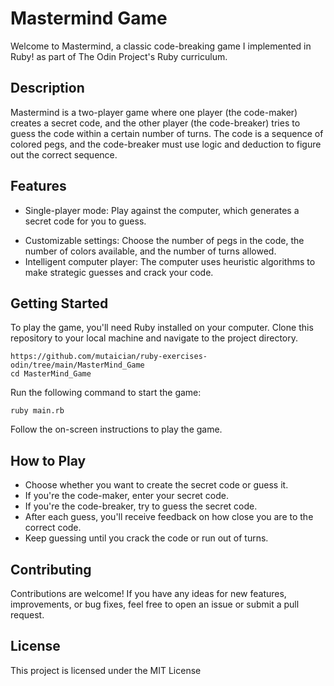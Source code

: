 # Mastermind Game

Welcome to Mastermind, a classic code-breaking game I implemented in Ruby! as part of  The Odin Project's Ruby curriculum.

## Description

Mastermind is a two-player game where one player (the code-maker) creates a secret code, and the other player (the code-breaker) tries to guess the code within a certain number of turns. The code is a sequence of colored pegs, and the code-breaker must use logic and deduction to figure out the correct sequence.

## Features

- Single-player mode: Play against the computer, which generates a secret code for you to guess.
<!-- - Multi-player mode: Play against a friend, taking turns to create and guess secret codes. -->
- Customizable settings: Choose the number of pegs in the code, the number of colors available, and the number of turns allowed.
- Intelligent computer player: The computer uses heuristic algorithms to make strategic guesses and crack your code.

## Getting Started

To play the game, you'll need Ruby installed on your computer. Clone this repository to your local machine and navigate to the project directory.

```
https://github.com/mutaician/ruby-exercises-odin/tree/main/MasterMind_Game
cd MasterMind_Game
```

Run the following command to start the game:

```
ruby main.rb
```

Follow the on-screen instructions to play the game.

## How to Play

- Choose whether you want to create the secret code or guess it.
- If you're the code-maker, enter your secret code.
- If you're the code-breaker, try to guess the secret code.
- After each guess, you'll receive feedback on how close you are to the correct code.
- Keep guessing until you crack the code or run out of turns.

## Contributing

Contributions are welcome! If you have any ideas for new features, improvements, or bug fixes, feel free to open an issue or submit a pull request.

## License

This project is licensed under the MIT License 
